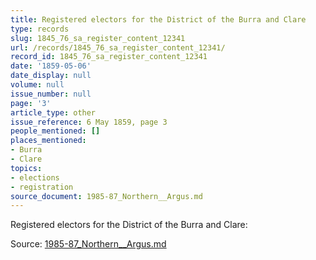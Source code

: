 ```yaml
---
title: Registered electors for the District of the Burra and Clare
type: records
slug: 1845_76_sa_register_content_12341
url: /records/1845_76_sa_register_content_12341/
record_id: 1845_76_sa_register_content_12341
date: '1859-05-06'
date_display: null
volume: null
issue_number: null
page: '3'
article_type: other
issue_reference: 6 May 1859, page 3
people_mentioned: []
places_mentioned:
- Burra
- Clare
topics:
- elections
- registration
source_document: 1985-87_Northern__Argus.md
---
```


Registered electors for the District of the Burra and Clare:

Source: [1985-87_Northern__Argus.md](/downloads/markdown/1985-87_Northern__Argus.md)
